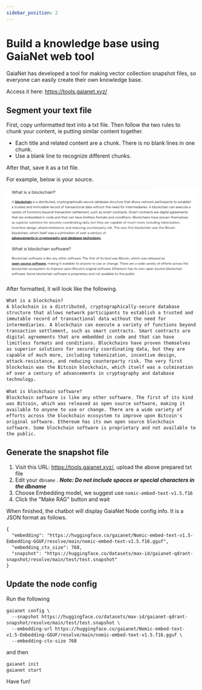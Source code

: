 ```yaml
---
sidebar_position: 2
---
```


# Build a knowledge base using GaiaNet web tool

GaiaNet has developed a tool for making vector collection snapshot files, so everyone can easily create their own knowledge base.

Access it here: https://tools.gaianet.xyz/

## Segment your text file

First, copy unformatted text into a txt file. Then follow the two rules to chunk your content, ie putting similar content together.

- Each title and related content are a chunk. There is no blank lines in one chunk.
- Use a blank line to recognize different chunks.

After that, save it as a txt file.

For example, below is your source.

![The input knowledge in a text file](web_tool_input.png)

After formatted, it will look like the following.

```
What is a blockchain?
A blockchain is a distributed, cryptographically-secure database structure that allows network participants to establish a trusted and immutable record of transactional data without the need for intermediaries. A blockchain can execute a variety of functions beyond transaction settlement, such as smart contracts. Smart contracts are digital agreements that are embedded in code and that can have limitless formats and conditions. Blockchains have proven themselves as superior solutions for securely coordinating data, but they are capable of much more, including tokenization, incentive design, attack-resistance, and reducing counterparty risk. The very first blockchain was the Bitcoin blockchain, which itself was a culmination of over a century of advancements in cryptography and database technology.

What is blockchain software?
Blockchain software is like any other software. The first of its kind was Bitcoin, which was released as open source software, making it available to anyone to use or change. There are a wide variety of efforts across the blockchain ecosystem to improve upon Bitcoin's original software. Ethereum has its own open source blockchain software. Some blockchain software is proprietary and not available to the public.
```

## Generate the snapshot file

1. Visit this URL: https://tools.gaianet.xyz/, upload the above prepared txt file
2. Edit your `dbname` . ***Note: Do not include spaces or special characters in the dbname***
3. Choose Embedding model, we suggest use `nomic-embed-text-v1.5.f16`
4. Click the "Make RAG" button and wait

When finished, the chatbot will display GaiaNet Node config info. It is a JSON format as follows.

```
{
  "embedding": "https://huggingface.co/gaianet/Nomic-embed-text-v1.5-Embedding-GGUF/resolve/main/nomic-embed-text-v1.5.f16.gguf",
  "embedding_ctx_size": 768,
  "snapshot": "https://huggingface.co/datasets/max-id/gaianet-qdrant-snapshot/resolve/main/test/test.snapshot"
}
```

## Update the node config

Run the following

```
gaianet config \
  --snapshot https://huggingface.co/datasets/max-id/gaianet-qdrant-snapshot/resolve/main/test/test.snapshot \
  --embedding-url https://huggingface.co/gaianet/Nomic-embed-text-v1.5-Embedding-GGUF/resolve/main/nomic-embed-text-v1.5.f16.gguf \
  --embedding-ctx-size 768
```

and then

```
gaianet init
gaianet start
```

Have fun!
